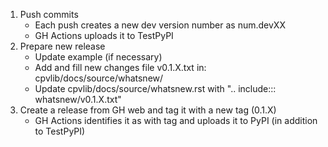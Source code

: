 1. Push commits
    - Each push creates a new dev version number as num.devXX
    - GH Actions uploads it to TestPyPI
2. Prepare new release
    - Update example (if necessary)
    - Add and fill new changes file v0.1.X.txt in: cpvlib/docs/source/whatsnew/
    - Update cpvlib/docs/source/whatsnew.rst with ".. include::: whatsnew/v0.1.X.txt"
2. Create a release from GH web and tag it with a new tag (0.1.X)
    - GH Actions identifies it as with tag and uploads it to PyPI (in addition to TestPyPI)

